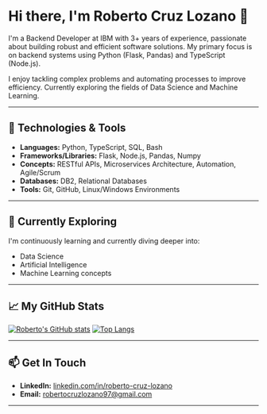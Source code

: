 # Hi there, I'm Roberto Cruz Lozano 👋

I'm a Backend Developer at IBM with 3+ years of experience, passionate about building robust and efficient software solutions. My primary focus is on backend systems using Python (Flask, Pandas) and TypeScript (Node.js).

I enjoy tackling complex problems and automating processes to improve efficiency. Currently exploring the fields of Data Science and Machine Learning.

---

## 🔧 Technologies & Tools

* **Languages:** Python, TypeScript, SQL, Bash
* **Frameworks/Libraries:** Flask, Node.js, Pandas, Numpy
* **Concepts:** RESTful APIs, Microservices Architecture, Automation, Agile/Scrum
* **Databases:** DB2, Relational Databases
* **Tools:** Git, GitHub, Linux/Windows Environments

---

## 🌱 Currently Exploring

I'm continuously learning and currently diving deeper into:
* Data Science
* Artificial Intelligence
* Machine Learning concepts

---

## 📈 My GitHub Stats

[![Roberto's GitHub stats](https://github-readme-stats.vercel.app/api?username=Tank3-TK3&show_icons=true&theme=radical)](https://github.com/anuraghazra/github-readme-stats)
[![Top Langs](https://github-readme-stats.vercel.app/api/top-langs/?username=Tank3-TK3&layout=compact&theme=chartreuse-dark&langs_count=5&hide=java,html,javascript,processing,jupyter%20notebook,matlab)](https://github.com/anuraghazra/github-readme-stats)

---

## 📫 Get In Touch

* **LinkedIn:** [linkedin.com/in/roberto-cruz-lozano](https://www.linkedin.com/in/roberto-cruz-lozano)
* **Email:** robertocruzlozano97@gmail.com

---
